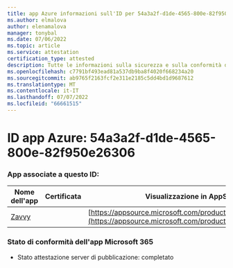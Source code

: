 ```yaml
---
title: app Azure informazioni sull'ID per 54a3a2f-d1de-4565-800e-82f950e26306
ms.author: elmalova
author: elenamalova
manager: tonybal
ms.date: 07/06/2022
ms.topic: article
ms.service: attestation
certification_type: attested
description: Tutte le informazioni sulla sicurezza e sulla conformità disponibili per 54a3a2f-d1de-4565-800e-82f950e26306.
ms.openlocfilehash: c7791bf493ead81a537db9ba8f4020f668234a20
ms.sourcegitcommit: ab9765f2163fcf2e311e2185c5dd4bd1d9687612
ms.translationtype: MT
ms.contentlocale: it-IT
ms.lasthandoff: 07/07/2022
ms.locfileid: "66661515"
---
```

# <a name="azure-app-id-54a3aa2f-d1de-4565-800e-82f950e26306"></a>ID app Azure: 54a3a2f-d1de-4565-800e-82f950e26306


### <a name="apps-associated-with-this-id"></a>App associate a questo ID:
| **Nome dell'app** | **Certificata** | **Visualizzazione in AppSource** |
|--------------|---------------|-----------------------|
| [Zavvy](../forward/WA200003965.md) |  | [https://appsource.microsoft.com/product/office/WA200003965](https://appsource.microsoft.com/product/office/WA200003965) |

### <a name="microsoft-365-app-compliance-status"></a>Stato di conformità dell'app Microsoft 365
- Stato attestazione server di pubblicazione: completato
